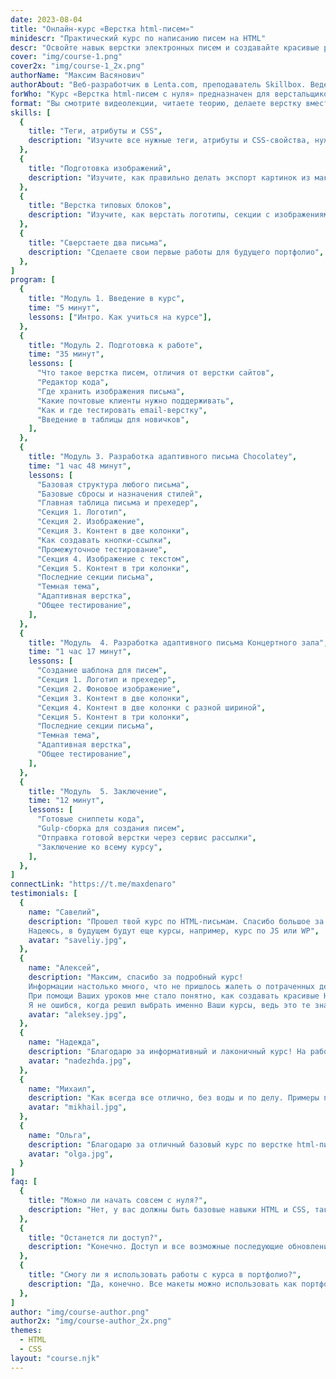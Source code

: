 ```yaml
---
date: 2023-08-04
title: "Онлайн-курс «Верстка html-писем»"
minidescr: "Практический курс по написанию писем на HTML"
descr: "Освойте навык верстки электронных писем и создавайте красивые рассылки с идеальным отображением на любых устройствах"
cover: "img/course-1.png"
cover2x: "img/course-1_2x.png"
authorName: "Максим Васянович"
authorAbout: "Веб-разработчик в Lenta.com, преподаватель Skillbox. Ведет YouTube-канал «Сайта как страсть». Опыт коммерческой разработки 7 лет"
forWho: "Курс «Верстка html-писем с нуля» предназначен для верстальщиков, которые хотят развить свои навыки, изучить что-то новое в сфере, найти новые заказы."
format: "Вы смотрите видеолекции, читаете теорию, делаете верстку вместе со спикером. Второе письмо рекомендуется делать максимально самостоятельно"
skills: [
  {
    title: "Теги, атрибуты и CSS",
    description: "Изучите все нужные теги, атрибуты и CSS-свойства, нужные для верстки писем",
  },
  {
    title: "Подготовка изображений",
    description: "Изучите, как правильно делать экспорт картинок из макета, куда их складывать и как использовать",
  },
  {
    title: "Верстка типовых блоков",
    description: "Изучите, как верстать логотипы, секции с изображениями и фоном, колоночные секции и т.д.",
  },
  {
    title: "Сверстаете два письма",
    description: "Сделаете свои первые работы для будущего портфолио",
  },
]
program: [
  {
    title: "Модуль 1. Введение в курс",
    time: "5 минут",
    lessons: ["Интро. Как учиться на курсе"],
  },
  {
    title: "Модуль 2. Подготовка к работе",
    time: "35 минут",
    lessons: [
      "Что такое верстка писем, отличия от верстки сайтов",
      "Редактор кода",
      "Где хранить изображения письма",
      "Какие почтовые клиенты нужно поддерживать",
      "Как и где тестировать email-верстку",
      "Введение в таблицы для новичков",
    ],
  },
  {
    title: "Модуль 3. Разработка адаптивного письма Chocolatey",
    time: "1 час 48 минут",
    lessons: [
      "Базовая структура любого письма",
      "Базовые сбросы и назначения стилей",
      "Главная таблица письма и прехедер",
      "Секция 1. Логотип",
      "Секция 2. Изображение",
      "Секция 3. Контент в две колонки",
      "Как создавать кнопки-ссылки",
      "Промежуточное тестирование",
      "Секция 4. Изображение с текстом",
      "Секция 5. Контент в три колонки",
      "Последние секции письма",
      "Темная тема",
      "Адаптивная верстка",
      "Общее тестирование",
    ],
  },
  {
    title: "Модуль  4. Разработка адаптивного письма Концертного зала",
    time: "1 час 17 минут",
    lessons: [
      "Создание шаблона для писем",
      "Секция 1. Логотип и прехедер",
      "Секция 2. Фоновое изображение",
      "Секция 3. Контент в две колонки",
      "Секция 4. Контент в две колонки с разной шириной",
      "Секция 5. Контент в три колонки",
      "Последние секции письма",
      "Темная тема",
      "Адаптивная верстка",
      "Общее тестирование",
    ],
  },
  {
    title: "Модуль  5. Заключение",
    time: "12 минут",
    lessons: [
      "Готовые сниппеты кода",
      "Gulp-сборка для создания писем",
      "Отправка готовой верстки через сервис рассылки",
      "Заключение ко всему курсу",
    ],
  },
]
connectLink: "https://t.me/maxdenaro"
testimonials: [
  {
    name: "Савелий",
    description: "Прошел твой курс по HTML-письмам. Спасибо большое за него, было очень информативно и полезно, давно ждал этот курс от тебя.
    Надеюсь, в будущем будут еще курсы, например, курс по JS или WP",
    avatar: "saveliy.jpg",
  },
  {
    name: "Алексей",
    description: "Максим, спасибо за подробный курс!
    Информации настолько много, что не пришлось жалеть о потраченных деньгах на обучение.
    При помощи Ваших уроков мне стало понятно, как создавать красивые HTML письма которые не разъедутся в различных почтовиках.
    Я не ошибся, когда решил выбрать именно Ваши курсы, ведь это те знания, которые я буду использовать в своей работе.",
    avatar: "aleksey.jpg",
  },
  {
    name: "Надежда",
    description: "Благодарю за информативный и лаконичный курс! На работе мне поручили верстать письма. Этот курс позволил быстро освоиться в теме и справиться с заданием. От Максима, как всегда, только качественное обучение)",
    avatar: "nadezhda.jpg",
  },
  {
    name: "Михаил",
    description: "Как всегда все отлично, без воды и по делу. Примеры писем для верстки выбраны хорошие, универсальные, учитывающие если не все, то большинство конструкций встречающихся на практике. Применил новые знания уже в трех email кампаниях. Спасибо!",
    avatar: "mikhail.jpg",
  },
  {
    name: "Ольга",
    description: "Благодарю за отличный базовый курс по верстке html-писем😊 Материал подан прекрасно, все четко и понятно, без лишней воды. В принципе эти два письма послужат хорошей базой для писем в дальнейшем, так как большая часть писем обычно по такой схеме и строится (2 и 3 колонки). Удачи вам в дальнейших разработках курсов🤗",
    avatar: "olga.jpg",
  }
]
faq: [
  {
    title: "Можно ли начать совсем с нуля?",
    description: "Нет, у вас должны быть базовые навыки HTML и CSS, так как верстка писем - процесс непростой, включающий в себя разные нюансы.",
  },
  {
    title: "Останется ли доступ?",
    description: "Конечно. Доступ и все возможные последующие обновления будут просто появляться на сайте, а у вас к нему останется доступ.",
  },
  {
    title: "Смогу ли я использовать работы с курса в портфолио?",
    description: "Да, конечно. Все макеты можно использовать как портфолио, но только если вы написали письма своими руками :)",
  },
]
author: "img/course-author.png"
author2x: "img/course-author_2x.png"
themes:
  - HTML
  - CSS
layout: "course.njk"
---
```

